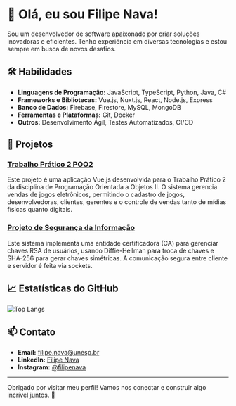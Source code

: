 # 👋 Olá, eu sou Filipe Nava!

Sou um desenvolvedor de software apaixonado por criar soluções inovadoras e eficientes. Tenho experiência em diversas tecnologias e estou sempre em busca de novos desafios.

## 🛠️ Habilidades

- **Linguagens de Programação:** JavaScript, TypeScript, Python, Java, C#
- **Frameworks e Bibliotecas:** Vue.js, Nuxt.js, React, Node.js, Express
- **Banco de Dados:** Firebase, Firestore, MySQL, MongoDB
- **Ferramentas e Plataformas:** Git, Docker
- **Outros:** Desenvolvimento Ágil, Testes Automatizados, CI/CD

## 💼 Projetos

### [Trabalho Prático 2 POO2](https://github.com/filipenava/Trabalho-Pr-tico-2---POO2)
Este projeto é uma aplicação Vue.js desenvolvida para o Trabalho Prático 2 da disciplina de Programação Orientada a Objetos II. O sistema gerencia vendas de jogos eletrônicos, permitindo o cadastro de jogos, desenvolvedoras, clientes, gerentes e o controle de vendas tanto de mídias físicas quanto digitais.

### [Projeto de Segurança da Informação](https://github.com/filipenava/Trabalho-P2)
Este sistema implementa uma entidade certificadora (CA) para gerenciar chaves RSA de usuários, usando Diffie-Hellman para troca de chaves e SHA-256 para gerar chaves simétricas. A comunicação segura entre cliente e servidor é feita via sockets.


## 📈 Estatísticas do GitHub

![Top Langs](https://github-readme-stats.vercel.app/api/top-langs?username=filipenava&size_weight=0.5&count_weight=0.5&hide=jupyter%20notebook&show_icons=true&theme=github_dark_dimmed&locale=en&layout=donut)


## 📫 Contato

- **Email:** filipe.nava@unesp.br
- **LinkedIn:** [Filipe Nava](https://www.linkedin.com/in/filipenava)
- **Instagram:** [@filipenava](https://instagram.com/filipenava)

---

Obrigado por visitar meu perfil! Vamos nos conectar e construir algo incrível juntos. 🚀

